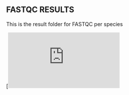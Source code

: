 ## FASTQC RESULTS

This is the result folder for FASTQC per species

[![test](https://github.com/RIT-Environmental-Genomics/Toxicology/edit/main/Results/FASTQC/SRR8195628_1.html)

